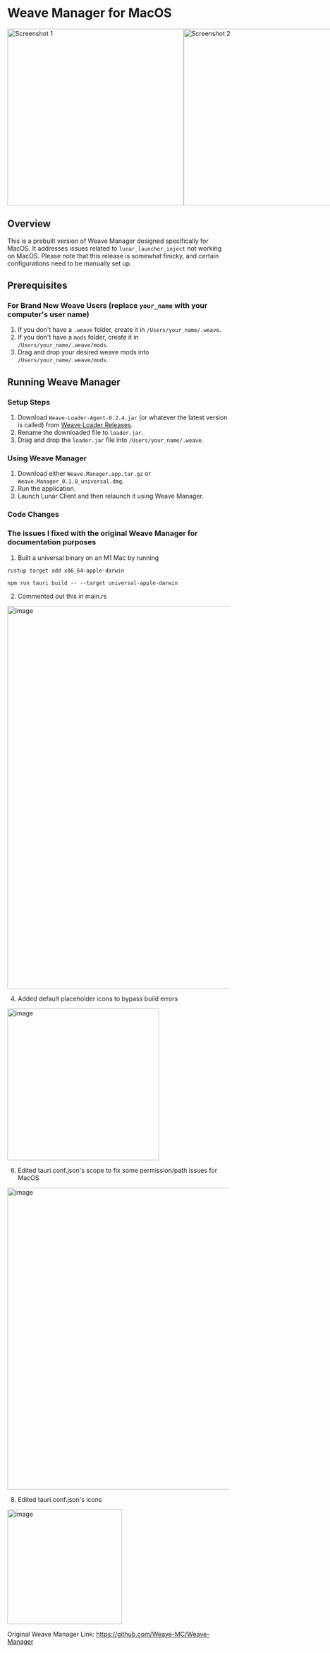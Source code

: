 # Weave Manager for MacOS

<div style="display: flex; justify-content: space-between;">
  <img width="400" alt="Screenshot 1" src="https://github.com/ballmc/weavemanagermacos/assets/140663688/0b2b1675-ed4a-4226-a762-fbc434a945c9">
  <img width="400" alt="Screenshot 2" src="https://github.com/ballmc/weavemanagermacos/assets/140663688/5deeb32a-2f1d-46e3-a14b-131cf7e5f46d">
</div>

## Overview

This is a prebuilt version of Weave Manager designed specifically for MacOS. It addresses issues related to `lunar_launcher_inject` not working on MacOS. Please note that this release is somewhat finicky, and certain configurations need to be manually set up.

## Prerequisites

### For Brand New Weave Users (replace `your_name` with your computer's user name)

1. If you don't have a `.weave` folder, create it in `/Users/your_name/.weave`.
2. If you don't have a `mods` folder, create it in `/Users/your_name/.weave/mods`.
3. Drag and drop your desired weave mods into `/Users/your_name/.weave/mods`.

## Running Weave Manager

### Setup Steps

1. Download `Weave-Loader-Agent-0.2.4.jar` (or whatever the latest version is called) from [Weave Loader Releases](https://github.com/Weave-MC/Weave-Loader/releases).
2. Rename the downloaded file to `loader.jar`.
3. Drag and drop the `loader.jar` file into `/Users/your_name/.weave`.

### Using Weave Manager

1. Download either `Weave.Manager.app.tar.gz` or `Weave.Manager_0.1.0_universal.dmg`.
2. Run the application.
3. Launch Lunar Client and then relaunch it using Weave Manager.

### Code Changes

### The issues I fixed with the original Weave Manager for documentation purposes

1. Built a universal binary on an M1 Mac by running

`rustup target add x86_64-apple-darwin`

`npm run tauri build -- --target universal-apple-darwin`

2. Commented out this in main.rs

<img width="867" alt="image" src="https://github.com/ballmc/weavemanagermacos/assets/140663688/410eca3c-ee65-4b0a-870a-37f82eac851f">

4. Added default placeholder icons to bypass build errors
   
<img width="344" alt="image" src="https://github.com/ballmc/weavemanagermacos/assets/140663688/d41f0f0f-21ab-4623-a7e4-87ebeda6d712">

6. Edited tauri.conf.json's scope to fix some permission/path issues for MacOS
   
<img width="684" alt="image" src="https://github.com/ballmc/weavemanagermacos/assets/140663688/7a5839ea-6141-47c7-ad45-cb84047ab895">

8. Edited tauri.conf.json's icons
   
<img width="260" alt="image" src="https://github.com/ballmc/weavemanagermacos/assets/140663688/35400911-6540-4b3e-a6ff-a4c278b43a49">

Original Weave Manager Link: https://github.com/Weave-MC/Weave-Manager
